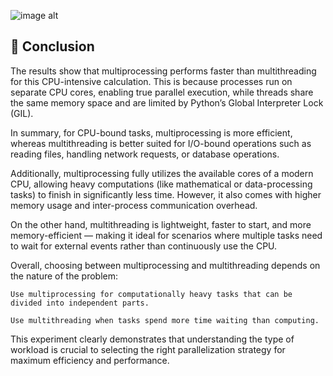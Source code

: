 ![image alt]()


## 🧠 Conclusion
The results show that multiprocessing performs faster than multithreading for this CPU-intensive calculation.
This is because processes run on separate CPU cores, enabling true parallel execution, while threads share the same memory space and are limited by Python’s Global Interpreter Lock (GIL).

In summary, for CPU-bound tasks, multiprocessing is more efficient, whereas multithreading is better suited for I/O-bound operations such as reading files, handling network requests, or database operations.

Additionally, multiprocessing fully utilizes the available cores of a modern CPU, allowing heavy computations (like mathematical or data-processing tasks) to finish in significantly less time. However, it also comes with higher memory usage and inter-process communication overhead.

On the other hand, multithreading is lightweight, faster to start, and more memory-efficient — making it ideal for scenarios where multiple tasks need to wait for external events rather than continuously use the CPU.

Overall, choosing between multiprocessing and multithreading depends on the nature of the problem:

    Use multiprocessing for computationally heavy tasks that can be divided into independent parts.

    Use multithreading when tasks spend more time waiting than computing.

This experiment clearly demonstrates that understanding the type of workload is crucial to selecting the right parallelization strategy for maximum efficiency and performance.

